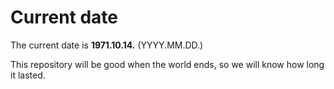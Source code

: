 # Current date

The current date is **1971.10.14.** (YYYY.MM.DD.)

This repository will be good when the world ends, so we will know how long it lasted.